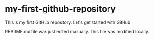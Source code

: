 # my-first-github-repository
This is my first GitHub repository. Let's get started with GitHub

README.md file was just edited manually. This file was modified locally.

